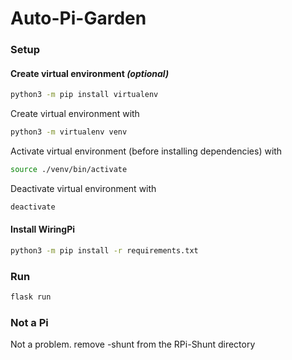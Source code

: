 # Auto-Pi-Garden


### Setup

#### Create virtual environment _(optional)_

```bash
python3 -m pip install virtualenv
```
Create virtual environment with 
```bash
python3 -m virtualenv venv
```

Activate virtual environment (before installing dependencies) with
```bash
source ./venv/bin/activate
```

Deactivate virtual environment with 
```bash
deactivate
```

#### Install WiringPi

```bash
python3 -m pip install -r requirements.txt 
```

### Run
```bash
flask run
```

### Not a Pi

Not a problem. remove -shunt from the RPi-Shunt directory